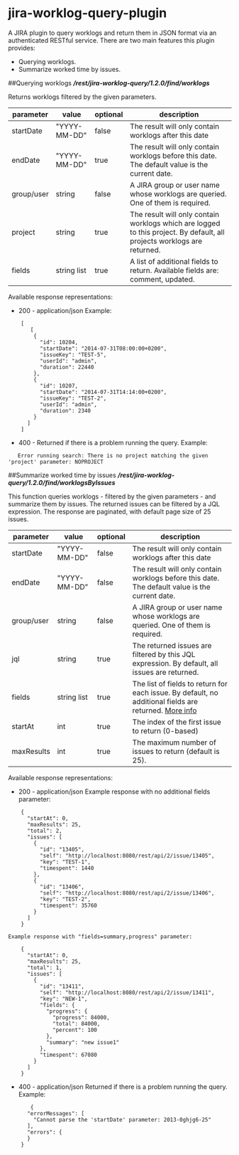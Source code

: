 jira-worklog-query-plugin
=========================

A JIRA plugin to query worklogs and return them in JSON format via an authenticated RESTful service.
There are two main features this plugin provides:

* Querying worklogs.
* Summarize worked time by issues.

##Querying worklogs
**_/rest/jira-worklog-query/1.2.0/find/worklogs_**

Returns worklogs filtered by the given parameters.

|parameter |value       |optional|description|
|----------|------------|--------|-----------|
|startDate |"YYYY-MM-DD"|false   |The result will only contain worklogs after this date|
|endDate   |"YYYY-MM-DD"|true    |The result will only contain worklogs before this date. The default value is the current date.|
|group/user|string      |false   |A JIRA group or user name whose worklogs are queried. One of them is required.|
|project   |string      |true    |The result will only contain worklogs which are logged to this project. By default, all projects worklogs are returned.|
|fields    |string list |true    |A list of additional fields to return. Available fields are: comment, updated.|

Available response representations:

* 200 - application/json 
   Example:
```
	[ 
	   [
	    {
	      "id": 10204,
	      "startDate": "2014-07-31T08:00:00+0200",
	      "issueKey": "TEST-5",
	      "userId": "admin",
	      "duration": 22440
	    },
	    {
	      "id": 10207,
	      "startDate": "2014-07-31T14:14:00+0200",
	      "issueKey": "TEST-2",
	      "userId": "admin",
	      "duration": 2340
	    }
	  ]
	]
```
* 400 - Returned if there is a problem running the query.
   Example:
```
   Error running search: There is no project matching the given 'project' parameter: NOPROJECT
```
   
##Summarize worked time by issues
**_/rest/jira-worklog-query/1.2.0/find/worklogsByIssues_**

This function queries worklogs - filtered by the given parameters - and summarize them by issues.
The returned issues can be filtered by a JQL expression.
The response are paginated, with default page size of 25 issues. 

|parameter |value       |optional|description|
|----------|------------|--------|-----------|
|startDate |"YYYY-MM-DD"|false   |The result will only contain worklogs after this date|
|endDate   |"YYYY-MM-DD"|false   |The result will only contain worklogs before this date. The default value is the current date.|
|group/user|string      |false   |A JIRA group or user name whose worklogs are queried. One of them is required.|
|jql       |string      |true    |The returned issues are filtered by this JQL expression. By default, all issues are returned.|
|fields    |string list |true    |The list of fields to return for each issue. By default, no additional fields are returned. [More info](https://docs.atlassian.com/jira/REST/latest/#d2e423)|
|startAt   |int         |true    |The index of the first issue to return (0-based)|
|maxResults|int         |true    |The maximum number of issues to return (default is 25).|

Available response representations:

* 200 - application/json 
   Example response with no additional fields parameter:
```
	{
	  "startAt": 0,
	  "maxResults": 25,
	  "total": 2,
	  "issues": [
	    {
	      "id": "13405",
	      "self": "http://localhost:8080/rest/api/2/issue/13405",
	      "key": "TEST-1",
	      "timespent": 1440
	    },
	    {
	      "id": "13406",
	      "self": "http://localhost:8080/rest/api/2/issue/13406",
	      "key": "TEST-2",
	      "timespent": 35760
	    }
	  ]
	}
```
	Example response with "fields=summary,progress" parameter:
```
	{
	  "startAt": 0,
	  "maxResults": 25,
	  "total": 1,
	  "issues": [
	    {
	      "id": "13411",
	      "self": "http://localhost:8080/rest/api/2/issue/13411",
	      "key": "NEW-1",
	      "fields": {
	        "progress": {
	          "progress": 84000,
	          "total": 84000,
	          "percent": 100
	        },
	        "summary": "new issue1"
	      },
	      "timespent": 67080
	    }
	  ]
	}
```
* 400 - application/json 
   Returned if there is a problem running the query.
   Example:
```
	   {
	  "errorMessages": [
	    "Cannot parse the 'startDate' parameter: 2013-0ghjg6-25"
	  ],
	  "errors": {
	  }
	}
```
